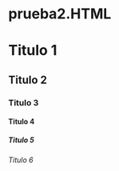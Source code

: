 # prueba2.HTML
<!DOCTYPE>
<html>
<head>
<meta charset = "utf - 8">
<title> pagina </title>
</head>
<body>
<h1> Titulo 1 </h1>
<h2> Titulo 2 </h2>
<h3> Titulo 3 </h3>
<h4> Titulo 4 </h4>
<h5> Titulo 5 </h5>
<h6> Titulo 6 </h6>
</body>
</html>
